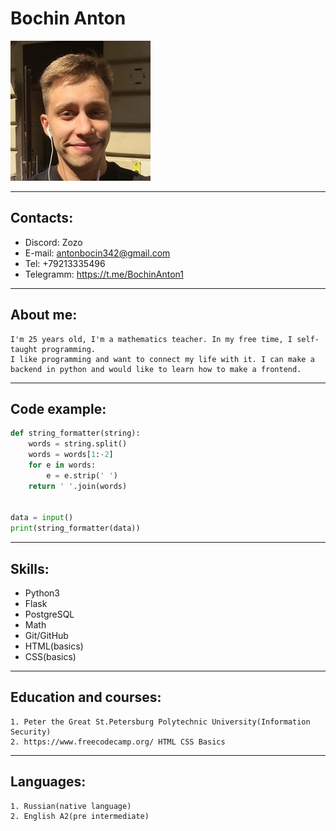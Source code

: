 # Bochin Anton
![my_photo](./my_photo.jpg)
***
## Contacts:
+ Discord: Zozo
+ E-mail: antonbocin342@gmail.com
+ Tel: +79213335496
+ Telegramm: https://t.me/BochinAnton1
***
## About me:
    I'm 25 years old, I'm a mathematics teacher. In my free time, I self-taught programming.
    I like programming and want to connect my life with it. I can make a backend in python and would like to learn how to make a frontend.
***
## Code example:
```python
def string_formatter(string):
    words = string.split()
    words = words[1:-2]
    for e in words:
        e = e.strip(' ')
    return ' '.join(words)


data = input()
print(string_formatter(data))
```
***
## Skills:
+ Python3
+ Flask
+ PostgreSQL
+ Math
+ Git/GitHub
+ HTML(basics)
+ CSS(basics)
***
## Education and courses:
    1. Peter the Great St.Petersburg Polytechnic University(Information Security)
    2. https://www.freecodecamp.org/ HTML CSS Basics
***
## Languages:
    1. Russian(native language)
    2. English A2(pre intermediate)